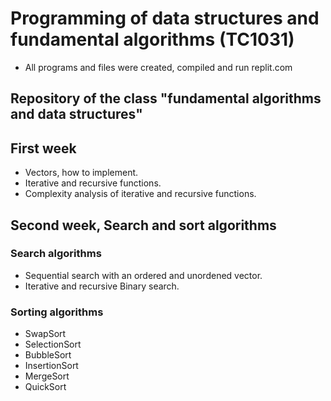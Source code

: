 # Programming of data structures and fundamental algorithms (TC1031)
- All programs and files were created, compiled and run replit.com
## Repository of the class "fundamental algorithms and data structures"
## First week
- Vectors, how to implement.
- Iterative and recursive functions.
- Complexity analysis of iterative and recursive functions.
## Second week, Search and sort algorithms
### Search algorithms
- Sequential search with an ordered and unordened vector.
- Iterative and recursive Binary search.
### Sorting algorithms
- SwapSort
- SelectionSort
- BubbleSort
- InsertionSort
- MergeSort
- QuickSort

